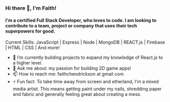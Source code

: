 ### Hi there 👋, I'm Faith!
#### I'm a certified Full Stack Developer, who loves to code. I am looking to contribute to a team, project or company that uses their tech superpowers for good. 

Current Skills: JavaScript | Express | Node | MongoDB | REACT.js | Firebase | HTML | CSS | And more!
- 🌱 I’m currently building projects to expand my knowledge of React.js to a higher level.
- 💬 Ask me about: my passion for building 2D game apps!
- 📫 How to reach me: faithchendrickson at gmail com
- ⚡ Fun fact: To take time away from screen and etherland, I'm a mixed media artist. This means getting paint under my nails, shredding paper and fabric and generally feeling great about creating a mess.
